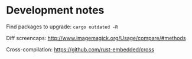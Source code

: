 # Development notes

Find packages to upgrade: `cargo outdated -R`

Diff screencaps: http://www.imagemagick.org/Usage/compare/#methods

Cross-compilation: https://github.com/rust-embedded/cross
